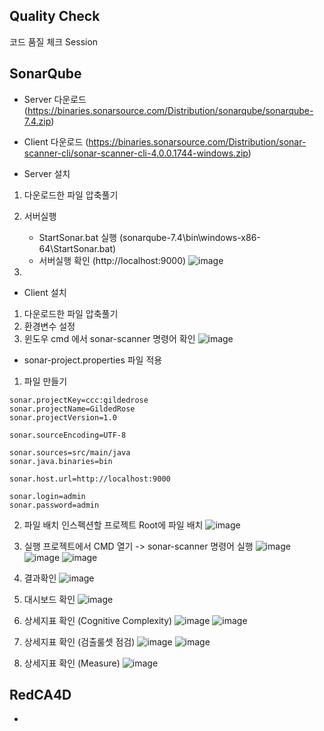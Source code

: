 ## <strong>Quality Check</strong>
코드 품질 체크 Session


## SonarQube
- Server 다운로드 (https://binaries.sonarsource.com/Distribution/sonarqube/sonarqube-7.4.zip)
- Client 다운로드 (https://binaries.sonarsource.com/Distribution/sonar-scanner-cli/sonar-scanner-cli-4.0.0.1744-windows.zip)
  
- Server 설치
1. 다운로드한 파일 압축풀기
2. 서버실행
	- StartSonar.bat 실행 (sonarqube-7.4\bin\windows-x86-64\StartSonar.bat)
	- 서버실행 확인 (http://localhost:9000)
	![image](https://user-images.githubusercontent.com/42139382/66746721-863ec100-eebd-11e9-9168-850c81d12d01.png)
	
	
3. 

- Client 설치
1. 다운로드한 파일 압축풀기
2. 환경변수 설정
3. 윈도우 cmd 에서 sonar-scanner 명령어 확인
![image](https://user-images.githubusercontent.com/42139382/66745823-09aae300-eebb-11e9-8b1b-5459567feefa.png)

- sonar-project.properties 파일 적용
1. 파일 만들기
```
sonar.projectKey=ccc:gildedrose
sonar.projectName=GildedRose
sonar.projectVersion=1.0

sonar.sourceEncoding=UTF-8

sonar.sources=src/main/java
sonar.java.binaries=bin

sonar.host.url=http://localhost:9000

sonar.login=admin
sonar.password=admin
```
2. 파일 배치
인스펙션할 프로젝트 Root에 파일 배치
![image](https://user-images.githubusercontent.com/42139382/66747193-e84bf600-eebe-11e9-825e-5b6823985c9c.png)

3. 실행
프로젝트에서 CMD 열기 -> sonar-scanner 명령어 실행
![image](https://user-images.githubusercontent.com/42139382/66747433-7f18b280-eebf-11e9-9f48-2a8fac9b1d80.png)
![image](https://user-images.githubusercontent.com/42139382/66747723-27c71200-eec0-11e9-8218-440f5ad2ac61.png)
![image](https://user-images.githubusercontent.com/42139382/66747917-b89ded80-eec0-11e9-9442-d7701114e38e.png)

4. 결과확인
![image](https://user-images.githubusercontent.com/42139382/66748019-07e41e00-eec1-11e9-8a2e-e69de9ed2440.png)

5. 대시보드 확인
![image](https://user-images.githubusercontent.com/42139382/66748279-bee09980-eec1-11e9-8481-d98765b6f122.png)

6. 상세지표 확인 (Cognitive Complexity)
![image](https://user-images.githubusercontent.com/42139382/66748469-3d3d3b80-eec2-11e9-8a4e-5b9bcda2106f.png)
![image](https://user-images.githubusercontent.com/42139382/66748573-74135180-eec2-11e9-8646-5a9f0574af7e.png)

7. 상세지표 확인 (검출룰셋 점검)
![image](https://user-images.githubusercontent.com/42139382/66748658-b5a3fc80-eec2-11e9-8b9f-7d5073679c40.png)
![image](https://user-images.githubusercontent.com/42139382/66748811-129fb280-eec3-11e9-8bcc-d0846507928c.png)

8. 상세지표 확인 (Measure)
![image](https://user-images.githubusercontent.com/42139382/66748963-7fb34800-eec3-11e9-8051-85ece701d4a5.png)



## RedCA4D
  - 
